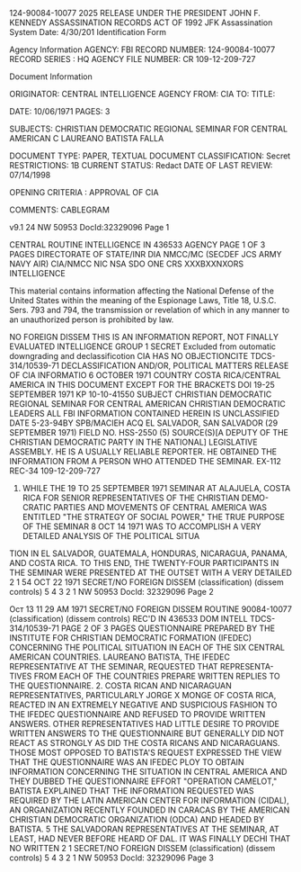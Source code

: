 124-90084-10077
2025 RELEASE UNDER THE PRESIDENT JOHN F. KENNEDY ASSASSINATION RECORDS ACT OF 1992
JFK Assassination System Date: 4/30/201
Identification Form

Agency Information
AGENCY: FBI
RECORD NUMBER: 124-90084-10077
RECORD SERIES : HQ
AGENCY FILE NUMBER: CR 109-12-209-727

Document Information

ORIGINATOR: CENTRAL INTELLIGENCE AGENCY
FROM: CIA
TO:
TITLE:

DATE: 10/06/1971
PAGES: 3

SUBJECTS: CHRISTIAN DEMOCRATIC REGIONAL SEMINAR FOR
CENTRAL AMERICAN C
LAUREANO BATISTA FALLA

DOCUMENT TYPE: PAPER, TEXTUAL DOCUMENT
CLASSIFICATION: Secret
RESTRICTIONS: 1B
CURRENT STATUS: Redact
DATE OF LAST REVIEW: 07/14/1998

OPENING CRITERIA : APPROVAL OF CIA

COMMENTS: CABLEGRAM

v9.1 24
NW 50953 DocId:32329096 Page 1

CENTRAL ROUTINE
INTELLIGENCE IN 436533
AGENCY
PAGE 1 OF 3 PAGES
DIRECTORATE OF STATE/INR DIA NMCC/MC (SECDEF JCS ARMY NAVY AIR) CIA/NMCC NIC NSA SDO ONE CRS XXXBXXNXORS
INTELLIGENCE

This material contains information affecting the National Defense of the United States within the meaning of the Espionage Laws, Title 18, U.S.C. Sers. 793 and 794, the
transmission or revelation of which in any manner to an unauthorized person is prohibited by law.

NO FOREIGN DISSEM
THIS IS AN INFORMATION REPORT, NOT FINALLY EVALUATED INTELLIGENCE
GROUP 1
SECRET Excluded from outomatic
downgrading and declassificotion
CIA HAS NO OBJECTIONCITE TDCS-314/10539-71
DECLASSIFICATION AND/OR,
POLITICAL MATTERS RELEASE OF CIA INFORMATIO 6 OCTOBER 1971
COUNTRY COSTA RICA/CENTRAL AMERICA IN THIS DOCUMENT EXCEPT FOR THE BRACKETS
DOI 19-25 SEPTEMBER 1971 KP 10-10-41550
SUBJECT CHRISTIAN DEMOCRATIC REGIONAL SEMINAR FOR CENTRAL
AMERICAN CHRISTIAN DEMOCRATIC LEADERS
ALL FBI INFORMATION CONTAINED
HEREIN IS UNCLASSIFIED
DATE 5-23-94BY SPB/MACIEH
ACQ EL SALVADOR, SAN SALVADOR (29 SEPTEMBER 1971) FIELD NO. HSS-2550 (5)
SOURCE(S)[A DEPUTY OF THE CHRISTIAN DEMOCRATIC PARTY IN THE NATIONAL]
LEGISLATIVE ASSEMBLY. HE IS A USUALLY RELIABLE REPORTER.
HE OBTAINED THE INFORMATION FROM A PERSON WHO ATTENDED THE
SEMINAR.
EX-112 REC-34 109-12-209-727
1. WHILE THE 19 TO 25 SEPTEMBER 1971 SEMINAR AT ALAJUELA,
COSTA RICA FOR SENIOR REPRESENTATIVES OF THE CHRISTIAN DEMO-
CRATIC PARTIES AND MOVEMENTS OF CENTRAL AMERICA WAS ENTITLED
"THE STRATEGY OF SOCIAL POWER," THE TRUE PURPOSE OF THE SEMINAR
8 OCT 14 1971
WAS TO ACCOMPLISH A VERY DETAILED ANALYSIS OF THE POLITICAL SITUA

TION IN EL SALVADOR, GUATEMALA, HONDURAS, NICARAGUA, PANAMA, AND
COSTA RICA. TO THIS END, THE TWENTY-FOUR PARTICIPANTS IN THE
SEMINAR WERE PRESENTED AT THE OUTSET WITH A VERY DETAILED
2
1 54 OCT 22 1971
SECRET/NO FOREIGN DISSEM
(classification)
(dissem controls)
5
4
3
2
1
NW 50953 DocId: 32329096 Page 2

Ост 13 11 29 AM 1971
SECRET/NO FOREIGN DISSEM ROUTINE 90084-10077
(classification) (dissem controls) REC'D IN 436533
DOM INTELL
TDCS-314/10539-71
PAGE 2 OF 3 PAGES
QUESTIONNAIRE PREPARED BY THE INSTITUTE FOR CHRISTIAN DEMOCRATIC
FORMATION (IFEDEC) CONCERNING THE POLITICAL SITUATION IN EACH OF
THE SIX CENTRAL AMERICAN COUNTRIES. LAUREANO BATISTA, THE
IFEDEC REPRESENTATIVE AT THE SEMINAR, REQUESTED THAT REPRESENTA-
TIVES FROM EACH OF THE COUNTRIES PREPARE WRITTEN REPLIES TO THE
QUESTIONNAIRE.
2. COSTA RICAN AND NICARAGUAN REPRESENTATIVES, PARTICULARLY
JORGE X MONGE OF COSTA RICA, REACTED IN AN EXTREMELY NEGATIVE
AND SUSPICIOUS FASHION TO THE IFEDEC QUESTIONNAIRE AND REFUSED TO
PROVIDE WRITTEN ANSWERS. OTHER REPRESENTATIVES HAD LITTLE DESIRE
TO PROVIDE WRITTEN ANSWERS TO THE QUESTIONNAIRE BUT GENERALLY DID
NOT REACT AS STRONGLY AS DID THE COSTA RICANS AND NICARAGUANS. THOSE
MOST OPPOSED TO BATISTA'S REQUEST EXPRESSED THE VIEW THAT THE
QUESTIONNAIRE WAS AN IFEDEC PLOY TO OBTAIN INFORMATION CONCERNING
THE SITUATION IN CENTRAL AMERICA AND THEY DUBBED THE QUESTIONNAIRE
EFFORT "OPERATION CAMELOT," BATISTA EXPLAINED THAT THE INFORMATION
REQUESTED WAS REQUIRED BY THE LATIN AMERICAN CENTER FOR INFORMATION
(CIDAL), AN ORGANIZATION RECENTLY FOUNDED IN CARACAS BY THE AMERICAN
CHRISTIAN DEMOCRATIC ORGANIZATION (ODCA) AND HEADED BY BATISTA. 5
THE SALVADORAN REPRESENTATIVES AT THE SEMINAR, AT LEAST, HAD NEVER
BEFORE HEARD OF DAL. IT WAS FINALLY DECHI THAT NO WRITTEN 2
1
SECRET/NO FOREIGN DISSEM
(classification) (dissem controls)
5
4
3
2
1
NW 50953 DocId: 32329096 Page 3
